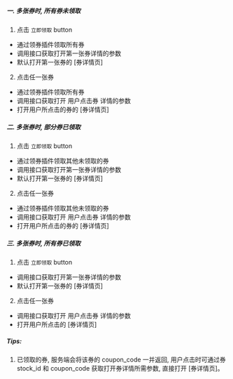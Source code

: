 ##### 一. 多张券时, 所有券未领取
1. 点击 `立即领取` button
  + 通过领券插件领取所有券
  + 调用接口获取打开第一张券详情的参数
  + 默认打开第一张券的 [券详情页]
2. 点击任一张券
  + 通过领券插件领取所有券
  + 调用接口获取打开 用户点击券 详情的参数
  + 打开用户所点击的券的 [券详情页]

##### 二. 多张券时, 部分券已领取
1. 点击 `立即领取` button
  + 通过领券插件领取其他未领取的券
  + 调用接口获取打开第一张券详情的参数
  + 默认打开第一张券的 [券详情页]
2. 点击任一张券
  + 通过领券插件领取其他未领取的券
  + 调用接口获取打开 用户点击券 详情的参数
  + 打开用户所点击的券的 [券详情页]

##### 三. 多张券时, 所有券已领取
1. 点击 `立即领取` button
  + 调用接口获取打开第一张券详情的参数
  + 默认打开第一张券的 [券详情页]
2. 点击任一张券
  + 调用接口获取打开 用户点击券 详情的参数
  + 打开用户所点击的 [券详情页]

##### Tips: 
  1. 已领取的券, 服务端会将该券的 coupon_code 一并返回, 用户点击时可通过券 stock_id 和 coupon_code 获取打开券详情所需参数, 直接打开 [券详情页]。